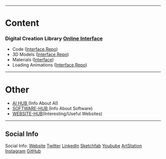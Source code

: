 <hr>

# Content

### Digital Creation Library [Online Interface](https://marcelvanduijndev.github.io/Website/digital_creation_library.html)

* Code ([Interface](https://marcelvanduijndev.github.io/Website/digital_creation_library_code.html),[Repo](https://github.com/MarcelvanDuijnDev/Unity-Presets-Scripts-Tools))
* 3D Models ([Interface](https://marcelvanduijndev.github.io/Website/digital_creation_library_models.html),[Repo](https://github.com/MarcelvanDuijnDev/3DModels))
* Materials ([Interface](https://marcelvanduijndev.github.io/Website/digital_creation_library_materials.html))
* Loading Animations ([Interface](https://marcelvanduijndev.github.io/Website/digital_creation_library_loading_animations.html),[Repo]())

<hr>

# Other

* [AI HUB ](https://github.com/MarcelvanDuijnDev/AI-HUB)(Info About AI)
* [SOFTWARE-HUB ](https://github.com/MarcelvanDuijnDev/Software-HUB)(Info About Software)
* [WEBSITE-HUB](https://github.com/MarcelvanDuijnDev/WEBSITE-HUB)(Interesting/Useful Websites)

<hr>

## Social Info
Social Info: 
[Website](https://marcelvanduijndev.github.io/Website/index.html)
[Twitter](https://twitter.com/MarcelvanDuijn_)
[LinkedIn](https://www.linkedin.com/in/marcel-van-duijn/)
[Sketchfab](https://sketchfab.com/MarcelvanDuijn)
[Youbube](https://www.youtube.com/channel/UCifUu8rDfr-ljsMx8bUVGrg)
[ArtStation](https://www.artstation.com/marcelvanduijn)
[Instagram](https://www.instagram.com/marcelvanduijn_/)
[GitHub](https://github.com/MarcelvanDuijnDev)
